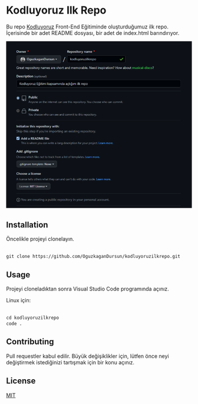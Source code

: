 # Kodluyoruz Ilk Repo

Bu repo [Kodluyoruz](https://www.kodluyoruz.org/) Front-End Eğitiminde oluşturduğumuz ilk repo. İçerisinde bir adet README dosyası, bir adet de index.html barındırıyor.

![Ilk Repo Resim](ilkrepo.png)

## Installation

Öncelikle projeyi clonelayın.

``` # code block

git clone https://github.com/OguzkaganDursun/kodluyoruzilkrepo.git

```

## Usage

Projeyi cloneladıktan sonra Visual Studio Code programında açınız.

Linux için:

``` # code block

cd kodluyoruzilkrepo
code .

```

## Contributing

Pull requestler kabul edilir. Büyük değişiklikler için, lütfen önce neyi değiştirmek istediğinizi tartışmak için bir konu açınız.

## License

[MIT](https://choosealicense.com/licenses/mit/)